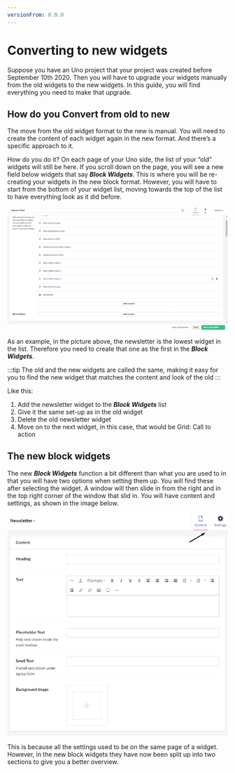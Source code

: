```yaml
---
versionFrom: 8.0.0
---
```


# Converting to new widgets

Suppose you have an Uno project that your project was created before September 10th 2020. Then you will have to upgrade your widgets manually from the old widgets to the new widgets.
In this guide, you will find everything you need to make that upgrade.

## How do you Convert from old to new

The move from the old widget format to the new is manual. You will need to create the content of each widget again in the new format. And there’s a specific approach to it.

How do you do it? On each page of your Uno side, the list of your “old” widgets will still be here. If you scroll down on the page, you will see a new field below widgets that say ***Block Widgets***. This is where you will be re-creating your widgets in the new block format. However, you will have to start from the bottom of your widget list, moving towards the top of the list to have everything look as it did before.

![How it looks in the backoffice](images/Nested-to-Block.png)

As an example, in the picture above, the newsletter is the lowest widget in the list. Therefore you need to create that one as the first in the ***Block Widgets***. 

:::tip
The old and the new widgets are called the same, making it easy for you to find the new widget that matches the content and look of the old
:::

Like this:

1. Add the newsletter widget to the ***Block Widgets*** list
2. Give it the same set-up as in the old widget
3. Delete the old newsletter widget 
4. Move on to the next widget, in this case, that would be Grid: Call to action

## The new block widgets

The new ***Block Widgets*** function a bit different than what you are used to in that you will have two options when setting them up. You will find these after selecting the widget. A window will then slide in from the right and in the top right corner of the window that slid in. You will have content and settings, as shown in the image below.

![settings image](images/Block-widgets.png)

This is because all the settings used to be on the same page of a widget. However, in the new block widgets they have now been split up into two sections to give you a better overview.
